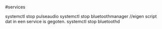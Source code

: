 #services

systemctl stop pulseaudio
systemctl stop bluetoothmanager //eigen script dat in een service is gegoten.
systemctl stop bluetoothd
